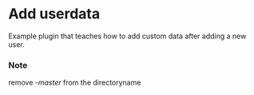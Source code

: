 # Add userdata
Example plugin that teaches how to add custom data after adding a new user.

### Note
remove *-master* from the directoryname
